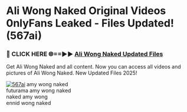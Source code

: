 # Ali Wong Naked Original Videos 0nlyFans Leaked - Files Updated! (567ai)

<h3>🔴 CLICK HERE 🌐==►► <a href="https://tinyurl.com/up5wt9bj" rel="nofollow">Ali Wong Naked Updated Files</a></h3>

Get Ali Wong Naked and all content. Now you can access all videos and pictures of Ali Wong Naked. New Updated Files 2025!

[![567ai](https://i.imgur.com/ABiUzMV.gif)](https://tinyurl.com/up5wt9bj)
amy wong naked<br>
futurama amy wong naked<br>
naked amy wong<br>
ennid wong naked